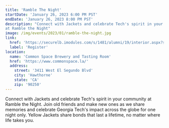 ```yaml
---
title: 'Ramble The Night'
startDate: 'January 26, 2023 6:00 PM PST'
endDate: 'January 26, 2023 8:00 PM PST'
description: "Connect with Jackets and celebrate Tech's spirit in your community
at Ramble the Night"
image: /img/events/2023/01/ramble-the-night.jpg
link:
  href: 'https://securelb.imodules.com/s/1481/alumni/19/interior.aspx?sid=1481&gid=21&pgid=23287&cid=52573'
  label: 'Register'
location:
  name: 'Common Space Brewery and Tasting Room'
  href: 'https://www.commonspace.la/'
  address:
    street: '3411 West El Segundo Blvd'
    city: 'Hawthorne'
    state: 'CA'
    zip: '90250'
---
```


Connect with Jackets and celebrate Tech's spirit in your community at Ramble the
Night. Join old friends and make new ones as we share memories and celebrate
Georgia Tech's impact across the globe for one night only. Yellow Jackets share
bonds that last a lifetime, no matter where life takes you.
